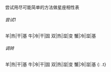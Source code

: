 尝试用尽可能简单的方法做星座相性表

###### 尝试1

羊|热|干|基
牛|冷|干|固
双|热|湿|变
蟹|冷|湿|基

###### 调转

羊|热|干|基
牛|冷|干|固
双|热|湿|变
蟹|冷|湿|基
{: .t}

<style>
  .t tr { display: block; float: left; }
  .t th,.t td { display: block; }
</style>
